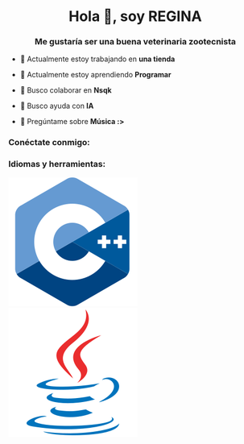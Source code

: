 <h1 align="center">Hola 👋, soy REGINA</h1>
<h3 align="center">Me gustaría ser una buena veterinaria zootecnista</h3>

- 🔭 Actualmente estoy trabajando en **una tienda**

- 🌱 Actualmente estoy aprendiendo **Programar**

- 👯 Busco colaborar en **Nsqk**

- 🤝 Busco ayuda con **IA**

- 💬 Pregúntame sobre **Música :>**

<h3 align="left">Conéctate conmigo:</h3>
<p align="left">
</p>

<h3 align="left">Idiomas y herramientas:</h3>
<p align="left"> <a href="https://www.w3schools.com/cpp/" target="_blank" rel="noreferrer"> <img src="https://raw.githubusercontent.com/devicons/devicon/master/icons/cplusplus/cplusplus-original.svg" alt="cplusplus" ancho="40" alto="40"/> </a> <a href="https://www.java.com" target="_blank" rel="noreferrer"> <img src="https://raw.githubusercontent.com/devicons/devicon/master/icons/java/java-original.svg" alt="java" ancho="40" alto="40"/> </a> </p>
